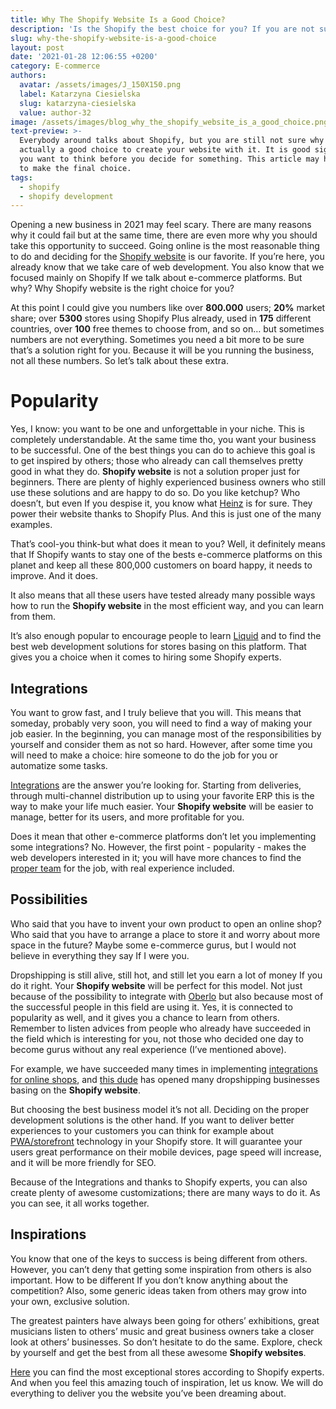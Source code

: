 ```yaml
---
title: Why The Shopify Website Is a Good Choice?
description: 'Is the Shopify the best choice for you? If you are not sure yet, keep reading.'
slug: why-the-shopify-website-is-a-good-choice
layout: post
date: '2021-01-28 12:06:55 +0200'
category: E-commerce
authors:
  avatar: /assets/images/J_150X150.png
  label: Katarzyna Ciesielska
  slug: katarzyna-ciesielska
  value: author-32
image: /assets/images/blog_why_the_shopify_website_is_a_good_choice.png
text-preview: >-
  Everybody around talks about Shopify, but you are still not sure why is this
  actually a good choice to create your website with it. It is good sign that
  you want to think before you decide for something. This article may help you
  to make the final choice. 
tags:
  - shopify
  - shopify development
---
```

Opening a new business in 2021 may feel scary. There are many reasons why it could fail but at the same time, there are even more why you should take this opportunity to succeed. Going online is the most reasonable thing to do and deciding for the [Shopify website](https://www.shopify.com/website) is our favorite. If you’re here, you already know that we take care of web development. You also know that we focused mainly on Shopify If we talk about e-commerce platforms. But why? Why Shopify website is the right choice for you?

At this point I could give you numbers like over **800.000** users; **20%** market share; over **5300** stores using Shopify Plus already, used in **175** different countries, over **100** free themes to choose from, and so on… but sometimes numbers are not everything. Sometimes you need a bit more to be sure that’s a solution right for you. Because it will be you running the business, not all these numbers. So let’s talk about these extra.

# Popularity

Yes, I know: you want to be one and unforgettable in your niche. This is completely understandable. At the same time tho, you want your business to be successful. One of the best things you can do to achieve this goal is to get inspired by others; those who already can call themselves pretty good in what they do. **Shopify website** is not a solution proper just for beginners. There are plenty of highly experienced business owners who still use these solutions and are happy to do so. Do you like ketchup? Who doesn’t, but even If you despise it, you know what [Heinz](https://www.heinz.com/) is for sure. They power their website thanks to Shopify Plus. And this is just one of the many examples.

That’s cool-you think-but what does it mean to you? Well, it definitely means that If Shopify wants to stay one of the bests e-commerce platforms on this planet and keep all these 800,000 customers on board happy, it needs to improve. And it does.

It also means that all these users have tested already many possible ways how to run the **Shopify website** in the most efficient way, and you can learn from them.

It’s also enough popular to encourage people to learn [Liquid](https://shopify.github.io/liquid/) and to find the best web development solutions for stores basing on this platform. That gives you a choice when it comes to hiring some Shopify experts.

## Integrations

You want to grow fast, and I truly believe that you will. This means that someday, probably very soon, you will need to find a way of making your job easier. In the beginning, you can manage most of the responsibilities by yourself and consider them as not so hard. However, after some time you will need to make a choice: hire someone to do the job for you or automatize some tasks.

[Integrations](https://naturaily.com/blog/shopify-stores-problems) are the answer you’re looking for. Starting from deliveries, through multi-channel distribution up to using your favorite ERP this is the way to make your life much easier. Your **Shopify website** will be easier to manage, better for its users, and more profitable for you.

Does it mean that other e-commerce platforms don’t let you implementing some integrations? No. However, the first point - popularity - makes the web developers interested in it; you will have more chances to find the [proper team](https://naturaily.com/portfolio/awn) for the job, with real experience included.

## Possibilities

Who said that you have to invent your own product to open an online shop? Who said that you have to arrange a place to store it and worry about more space in the future? Maybe some e-commerce gurus, but I would not believe in everything they say If I were you.

Dropshipping is still alive, still hot, and still let you earn a lot of money If you do it right. Your **Shopify website** will be perfect for this model. Not just because of the possibility to integrate with [Oberlo](https://www.oberlo.com/) but also because most of the successful people in this field are using it. Yes, it is connected to popularity as well, and it gives you a chance to learn from others. Remember to listen advices from people who already have succeeded in the field which is interesting for you, not those who decided one day to become gurus without any real experience (I’ve mentioned above).

For example, we have succeeded many times in implementing [integrations for online shops](https://naturaily.com/portfolio/woolman), and [this dude](https://www.youtube.com/watch?v=oiVPokPP90A&ab_channel=AntonKraly-DropShipLifestyle) has opened many dropshipping businesses basing on the **Shopify website**.

But choosing the best business model it’s not all. Deciding on the proper development solutions is the other hand. If you want to deliver better experiences to your customers you can think for example about [PWA/storefront](https://naturaily.com/blog/shopify-storefront) technology in your Shopify store. It will guarantee your users great performance on their mobile devices, page speed will increase, and it will be more friendly for SEO.

Because of the Integrations and thanks to  Shopify experts, you can also create plenty of awesome customizations; there are many ways to do it. As you can see, it all works together.

## Inspirations

You know that one of the keys to success is being different from others. However, you can’t deny that getting some inspiration from others is also important. How to be different If you don’t know anything about the competition? Also, some generic ideas taken from others may grow into your own, exclusive solution.

The greatest painters have always been going for others’ exhibitions, great musicians listen to others’ music and great business owners take a closer look at others’ businesses. So don’t hesitate to do the same. Explore, check by yourself and get the best from all these awesome **Shopify websites**.

[Here](https://www.shopify.com/blog/shopify-stores) you can find the most exceptional stores according to Shopify experts. And when you feel this amazing touch of inspiration, let us know. We will do everything to deliver you the website you’ve been dreaming about.
